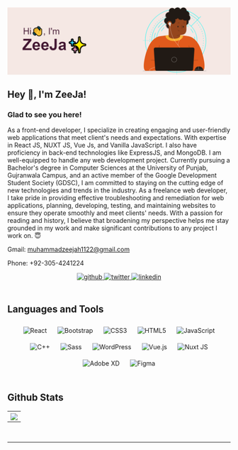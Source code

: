 <img src="https://github.com/muhammadzeejah/muhammadzeejah/blob/main/image.png" alt="Greetings-- Muhammad Zeeja" />  
  

## Hey 👋, I'm ZeeJa!  
  



### Glad to see you here!  
As a front-end developer, I specialize in creating engaging and user-friendly web applications that meet client's needs and expectations. With expertise in React JS, NUXT JS, Vue Js, and Vanilla JavaScript. I also have proficiency in back-end technologies like ExpressJS, and MongoDB. I am well-equipped to handle any web development project. Currently pursuing a Bachelor's degree in Computer Sciences at the University of Punjab, Gujranwala Campus, and an active member of the Google Development Student Society (GDSC), I am committed to staying on the cutting edge of new technologies and trends in the industry. As a freelance web developer, I take pride in providing effective troubleshooting and remediation for web applications, planning, developing, testing, and maintaining websites to ensure they operate smoothly and meet clients' needs. With a passion for reading and history, I believe that broadening my perspective helps me stay grounded in my work and make significant contributions to any project I work on. 😇 
  

Gmail: [muhammadzeejah1122@gmail.com](mailto:muhammadzeejah1122@gmail.com)

Phone: +92-305-4241224  
  

<div align="center">
<a href="https://github.com/muhammadzeejah" target="_blank">
<img src=https://img.shields.io/badge/github-%2324292e.svg?&style=for-the-badge&logo=github&logoColor=white alt=github style="margin-bottom: 5px;" />
</a>
<a href="https://twitter.com/MuhammadZeejah" target="_blank">
<img src=https://img.shields.io/badge/twitter-%2300acee.svg?&style=for-the-badge&logo=twitter&logoColor=white alt=twitter style="margin-bottom: 5px;" />
</a>
<a href="https://linkedin.com/in/muhammadzeeja" target="_blank">
<img src=https://img.shields.io/badge/linkedin-%231E77B5.svg?&style=for-the-badge&logo=linkedin&logoColor=white alt=linkedin style="margin-bottom: 5px;" />
</a>  
</div>  
  

<br/>  




## Languages and Tools  
<div align="center">  
<img style="margin: 10px" src="https://profilinator.rishav.dev/skills-assets/react-original-wordmark.svg" alt="React" height="50" />  
<img style="margin: 10px" src="https://profilinator.rishav.dev/skills-assets/bootstrap-plain.svg" alt="Bootstrap" height="50" />  
<img style="margin: 10px" src="https://profilinator.rishav.dev/skills-assets/css3-original-wordmark.svg" alt="CSS3" height="50" />  
<img style="margin: 10px" src="https://profilinator.rishav.dev/skills-assets/html5-original-wordmark.svg" alt="HTML5" height="50" />  
<img style="margin: 10px" src="https://profilinator.rishav.dev/skills-assets/javascript-original.svg" alt="JavaScript" height="50" />  
<img style="margin: 10px" src="https://profilinator.rishav.dev/skills-assets/cplusplus-original.svg" alt="C++" height="50" />  
<img style="margin: 10px" src="https://profilinator.rishav.dev/skills-assets/sass-original.svg" alt="Sass" height="50" />  
<img style="margin: 10px" src="https://profilinator.rishav.dev/skills-assets/wordpress.png" alt="WordPress" height="50" />  
<img style="margin: 10px" src="https://profilinator.rishav.dev/skills-assets/vuejs-original-wordmark.svg" alt="Vue.js" height="50" />  
<img style="margin: 10px" src="https://profilinator.rishav.dev/skills-assets/nuxt.png" alt="Nuxt JS" height="50" />  
<img style="margin: 10px" src="https://profilinator.rishav.dev/skills-assets/adobexd.png" alt="Adobe XD" height="50" />  
<img style="margin: 10px" src="https://profilinator.rishav.dev/skills-assets/figma-icon.svg" alt="Figma" height="50" />  
</div>  

<br/>  


## Github Stats  
<table><tr><td valign="top" width="100%">

<div align="center"><img src="https://github-readme-stats.vercel.app/api/top-langs/?username=muhammadzeejah&hide_border=true&layout=compact" align="center" /></div>

</td></tr></table>  

<br/>  

  
----
